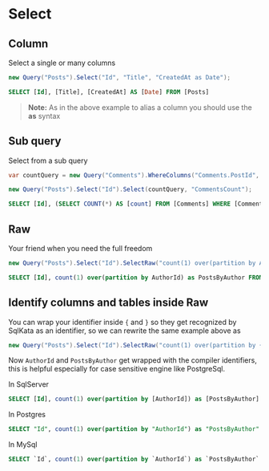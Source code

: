 # Select

## Column
Select a single or many columns

```cs
new Query("Posts").Select("Id", "Title", "CreatedAt as Date");
```

```sql
SELECT [Id], [Title], [CreatedAt] AS [Date] FROM [Posts]
```

> **Note:** As in the above example to alias a column you should use the **as** syntax

## Sub query
Select from a sub query

```cs
var countQuery = new Query("Comments").WhereColumns("Comments.PostId", "Posts.Id").AsCount();

new Query("Posts").Select("Id").Select(countQuery, "CommentsCount");
```

```sql
SELECT [Id], (SELECT COUNT(*) AS [count] FROM [Comments] WHERE [Comments].[PostId] = [Posts].[Id]) AS [CommentsCount] FROM [Posts]
```

## Raw
Your friend when you need the full freedom

```cs
new Query("Posts").Select("Id").SelectRaw("count(1) over(partition by AuthorId) as PostsByAuthor")
```

```sql
SELECT [Id], count(1) over(partition by AuthorId) as PostsByAuthor FROM [Posts]
```

## Identify columns and tables inside Raw
You can wrap your identifier inside `{` and `}` so they get recognized by SqlKata as an identifier, so we can rewrite the same example above as


```cs
new Query("Posts").Select("Id").SelectRaw("count(1) over(partition by {AuthorId}) as {PostsByAuthor}")
```

Now `AuthorId` and `PostsByAuthor` get wrapped with the compiler identifiers, this is helpful especially for case sensitive engine like PostgreSql.

In SqlServer

```sql
SELECT [Id], count(1) over(partition by [AuthorId]) as [PostsByAuthor] FROM [Posts]
```

In Postgres

```sql
SELECT "Id", count(1) over(partition by "AuthorId") as "PostsByAuthor" FROM "Posts"
```

In MySql

```sql
SELECT `Id`, count(1) over(partition by `AuthorId`) as `PostsByAuthor` FROM `Posts`
```